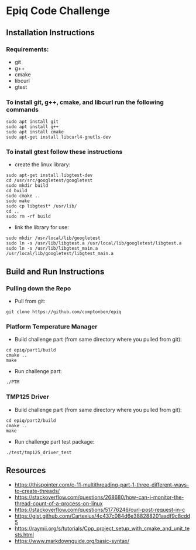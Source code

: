 # Epiq Code Challenge

## Installation Instructions
### Requirements:
 - git
 - g++
 - cmake
 - libcurl
 - gtest
 
### To install git, g++, cmake, and libcurl run the following commands
``` console
sudo apt install git
sudo apt install g++
sudo apt install cmake
sudo apt-get install libcurl4-gnutls-dev
```

### To install gtest follow these instructions
 - create the linux library:
``` console
sudo apt-get install libgtest-dev
cd /usr/src/googletest/googletest
sudo mkdir build
cd build
sudo cmake ..
sudo make
sudo cp libgtest* /usr/lib/
cd ..
sudo rm -rf build
```
 -  link the library for use:
``` console
sudo mkdir /usr/local/lib/googletest
sudo ln -s /usr/lib/libgtest.a /usr/local/lib/googletest/libgtest.a
sudo ln -s /usr/lib/libgtest_main.a /usr/local/lib/googletest/libgtest_main.a
```

## Build and Run Instructions
### Pulling down the Repo
 - Pull from git:
``` console
git clone https://github.com/comptonben/epiq
```

### Platform Temperature Manager
 - Build challenge part (from same directory where you pulled from git):
``` console
cd epiq/part1/build
cmake ..
make
```

 - Run challenge part:
``` console 
./PTM
```

### TMP125 Driver
 - Build challenge part (from same directory where you pulled from git):
``` console
cd epiq/part2/build
cmake ..
make
```

 - Run challenge part test package:
``` console 
./test/tmp125_driver_test
```

## Resources
 - https://thispointer.com/c-11-multithreading-part-1-three-different-ways-to-create-threads/
 - https://stackoverflow.com/questions/268680/how-can-i-monitor-the-thread-count-of-a-process-on-linux
 - https://stackoverflow.com/questions/51776246/curl-post-request-in-c
 - https://gist.github.com/Cartexius/4c437c084d6e388288201aadf9c8cdd5
 - https://raymii.org/s/tutorials/Cpp_project_setup_with_cmake_and_unit_tests.html
 - https://www.markdownguide.org/basic-syntax/